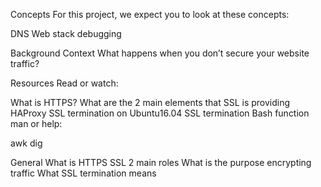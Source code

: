 Concepts For this project, we expect you to look at these concepts:

DNS Web stack debugging

Background Context What happens when you don’t secure your website traffic?

Resources Read or watch:

What is HTTPS? What are the 2 main elements that SSL is providing HAProxy SSL termination on Ubuntu16.04 SSL termination Bash function man or help:

awk dig

General What is HTTPS SSL 2 main roles What is the purpose encrypting traffic What SSL termination means
